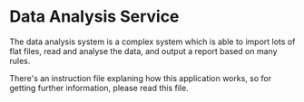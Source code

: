 # Data Analysis Service

The data analysis system is a complex system which is able to import lots of flat files, read and analyse the data, and output a report based on many rules.

There's an instruction file explaning how this application works, so for getting further information, please read this file.
